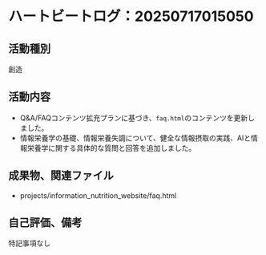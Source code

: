 # ハートビートログ：20250717015050

## 活動種別
創造

## 活動内容
- Q&A/FAQコンテンツ拡充プランに基づき、`faq.html`のコンテンツを更新しました。
- 情報栄養学の基礎、情報栄養失調について、健全な情報摂取の実践、AIと情報栄養学に関する具体的な質問と回答を追加しました。

## 成果物、関連ファイル
- projects/information_nutrition_website/faq.html

## 自己評価、備考
特記事項なし

